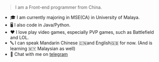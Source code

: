 > I am a Front-end programmer from China.

- 🎓 I am currently majoring in MSE(CA) in University of Malaya.
- 🖥️ I also code in Java/Python.
- ❤️ I love play video games, especially PVP games,  such as Battlefield and LOL.
- 🔤 I can speak Mandarin Chinese 🇨🇳and English🇬🇧 for now. (And is learning 🇲🇾 Malaysian as well)
- 💬 Chat with me on [telegram]([https://t.me/weclove2008](https://t.me/weclove2008))
